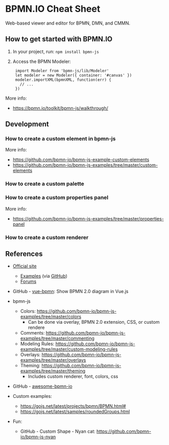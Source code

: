 # BPMN.IO Cheat Sheet
Web-based viewer and editor for BPMN, DMN, and CMMN.



## How to get started with BPMN.IO

1. In your project, run: `npm install bpmn-js`
2. Access the BPMN Modeler:

        import Modeler from 'bpmn-js/lib/Modeler'
        let modeler = new Modeler({ container: '#canvas' })
        modeler.importXML(bpmnXML, function(err) {
          // ...
        })

More info:
- https://bpmn.io/toolkit/bpmn-js/walkthrough/



## Development

### How to create a custom element in bpmn-js


More info:
- https://github.com/bpmn-io/bpmn-js-example-custom-elements
- https://github.com/bpmn-io/bpmn-js-examples/tree/master/custom-elements

### How to create a custom palette

### How to create a custom properties panel

More info:
- https://github.com/bpmn-io/bpmn-js-examples/tree/master/properties-panel

### How to create a custom renderer




## References
- [Official site](https://bpmn.io/)
    - [Examples](https://bpmn.io/toolkit/bpmn-js/examples/) (via [GitHub](https://github.com/bpmn-io/bpmn-js-examples))
    - [Forums](https://forum.bpmn.io/c/developers)
- GitHub - [vue-bpmn](https://github.com/bpmn-io/vue-bpmn): Show BPMN 2.0 diagram in Vue.js
- bpmn-js
    - Colors: https://github.com/bpmn-io/bpmn-js-examples/tree/master/colors
         - Can be done via overlay, BPMN 2.0 extension, CSS, or custom rendere
    - Comments: https://github.com/bpmn-io/bpmn-js-examples/tree/master/commenting
    - Modeling Rules: https://github.com/bpmn-io/bpmn-js-examples/tree/master/custom-modeling-rules
    - Overlays: https://github.com/bpmn-io/bpmn-js-examples/tree/master/overlays
    - Theming: https://github.com/bpmn-io/bpmn-js-examples/tree/master/theming
        - Includes custom renderer, font, colors, css
- GitHub - [awesome-bpmn-io](https://github.com/bpmn-io/awesome-bpmn-io)

- Custom examples:
    - https://gojs.net/latest/projects/bpmn/BPMN.html#
    - https://gojs.net/latest/samples/roundedGroups.html
- Fun:
    - GitHub - Custom Shape - Nyan cat: https://github.com/bpmn-io/bpmn-js-nyan
